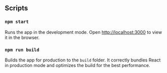 ## Scripts

### `npm start`

Runs the app in the development mode.
Open [http://localhost:3000](http://localhost:3000) to view it in the browser.


### `npm run build`

Builds the app for production to the `build` folder.
It correctly bundles React in production mode and optimizes the build for the best performance.
